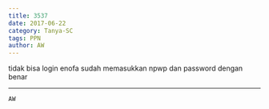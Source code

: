 ```yaml
---
title: 3537
date: 2017-06-22
category: Tanya-SC
tags: PPN
author: AW
---
```


tidak bisa login enofa sudah memasukkan npwp dan password dengan benar

---



`AW`
